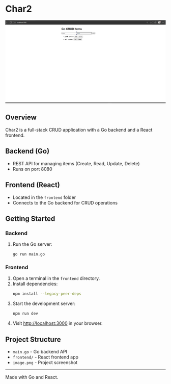 # Char2

![Project Screenshot](image.png)

## Overview
Char2 is a full-stack CRUD application with a Go backend and a React frontend.

## Backend (Go)
- REST API for managing items (Create, Read, Update, Delete)
- Runs on port 8080

## Frontend (React)
- Located in the `frontend` folder
- Connects to the Go backend for CRUD operations

## Getting Started

### Backend
1. Run the Go server:
   ```sh
   go run main.go
   ```

### Frontend
1. Open a terminal in the `frontend` directory.
2. Install dependencies:
   ```sh
   npm install --legacy-peer-deps
   ```
3. Start the development server:
   ```sh
   npm run dev
   ```
4. Visit [http://localhost:3000](http://localhost:3000) in your browser.

## Project Structure

- `main.go` - Go backend API
- `frontend/` - React frontend app
- `image.png` - Project screenshot

---
Made with Go and React.